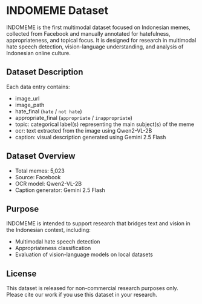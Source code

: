 # INDOMEME Dataset

INDOMEME is the first multimodal dataset focused on Indonesian memes, collected from Facebook and manually annotated for hatefulness, appropriateness, and topical focus. It is designed for research in multimodal hate speech detection, vision-language understanding, and analysis of Indonesian online culture.

## Dataset Description

Each data entry contains:
- image_url
- image_path 
- hate_final (`hate` / `not hate`)  
- appropriate_final (`appropriate` / `inappropriate`)  
- topic: categorical label(s) representing the main subject(s) of the meme  
- ocr: text extracted from the image using Qwen2-VL-2B 
- caption: visual description generated using Gemini 2.5 Flash  

## Dataset Overview

- Total memes: 5,023  
- Source: Facebook
- OCR model: Qwen2-VL-2B  
- Caption generator: Gemini 2.5 Flash  

## Purpose

INDOMEME is intended to support research that bridges text and vision in the Indonesian context, including:
- Multimodal hate speech detection  
- Appropriateness classification  
- Evaluation of vision-language models on local datasets  

## License

This dataset is released for non-commercial research purposes only.  
Please cite our work if you use this dataset in your research.
